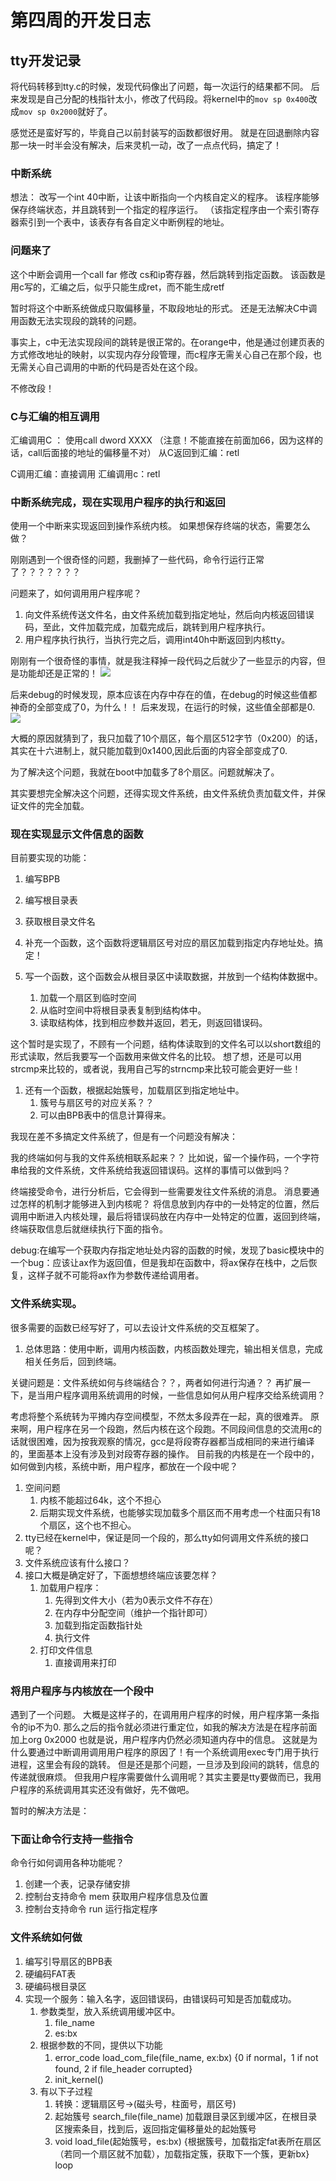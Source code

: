 # 第四周的开发日志



## tty开发记录

将代码转移到tty.c的时候，发现代码像出了问题，每一次运行的结果都不同。
后来发现是自己分配的栈指针太小，修改了代码段。将kernel中的`mov sp 0x400`改成`mov sp 0x2000`就好了。

感觉还是蛮好写的，毕竟自己以前封装写的函数都很好用。
就是在回退删除内容那一块一时半会没有解决，后来灵机一动，改了一点点代码，搞定了！


### 中断系统

想法：
改写一个int 40中断，让该中断指向一个内核自定义的程序。
该程序能够保存终端状态，并且跳转到一个指定的程序运行。
（该指定程序由一个索引寄存器索引到一个表中，该表存有各自定义中断例程的地址。

### 问题来了

这个中断会调用一个call far 修改 cs和ip寄存器，然后跳转到指定函数。
该函数是用c写的，汇编之后，似乎只能生成ret，而不能生成retf

暂时将这个中断系统做成只取偏移量，不取段地址的形式。
还是无法解决C中调用函数无法实现段的跳转的问题。

事实上，c中无法实现段间的跳转是很正常的。在orange中，他是通过创建页表的方式修改地址的映射，以实现内存分段管理，而c程序无需关心自己在那个段，也无需关心自己调用的中断的代码是否处在这个段。

不修改段！

### C与汇编的相互调用

汇编调用C ： 使用call dword XXXX
（注意！不能直接在前面加66，因为这样的话，call后面接的地址的偏移量不对）
从C返回到汇编：retl

C调用汇编：直接调用
汇编调用c：retl

### 中断系统完成，现在实现用户程序的执行和返回

使用一个中断来实现返回到操作系统内核。
如果想保存终端的状态，需要怎么做？ 

刚刚遇到一个很奇怪的问题，我删掉了一些代码，命令行运行正常了？？？？？？？

问题来了，如何调用用户程序呢？
1. 向文件系统传送文件名，由文件系统加载到指定地址，然后向内核返回错误码，至此，文件加载完成，加载完成后，跳转到用户程序执行。
1. 用户程序执行执行，当执行完之后，调用int40h中断返回到内核tty。

刚刚有一个很奇怪的事情，就是我注释掉一段代码之后就少了一些显示的内容，但是功能却还是正常的！
![](https://i.loli.net/2018/03/31/5abf256f1536e.png)

后来debug的时候发现，原本应该在内存中存在的值，在debug的时候这些值都神奇的全部变成了0，为什么！！
后来发现，在运行的时候，这些值全部都是0.
![](https://i.loli.net/2018/03/31/5abf25fb40942.png)

大概的原因就猜到了，我只加载了10个扇区，每个扇区512字节（0x200）的话，其实在十六进制上，就只能加载到0x1400,因此后面的内容全部变成了0.

为了解决这个问题，我就在boot中加载多了8个扇区。问题就解决了。

其实要想完全解决这个问题，还得实现文件系统，由文件系统负责加载文件，并保证文件的完全加载。

### 现在实现显示文件信息的函数

目前要实现的功能：

1. 编写BPB
1. 编写根目录表
1. 获取根目录文件名

1. 补充一个函数，这个函数将逻辑扇区号对应的扇区加载到指定内存地址处。搞定！
1. 写一个函数，这个函数会从根目录区中读取数据，并放到一个结构体数据中。
    1. 加载一个扇区到临时空间
    1. 从临时空间中将根目录表复制到结构体中。
    1. 读取结构体，找到相应参数并返回，若无，则返回错误码。

这个暂时是实现了，不顾有一个问题，结构体读取到的文件名可以以short数组的形式读取，然后我要写一个函数用来做文件名的比较。
想了想，还是可以用strcmp来比较的，或者说，我用自己写的strncmp来比较可能会更好一些！

1. 还有一个函数，根据起始簇号，加载扇区到指定地址中。
    1. 簇号与扇区号的对应关系？？
    1. 可以由BPB表中的信息计算得来。

我现在差不多搞定文件系统了，但是有一个问题没有解决：

我的终端如何与我的文件系统相联系起来？？
比如说，留一个操作码，一个字符串给我的文件系统，文件系统给我返回错误码。这样的事情可以做到吗？

终端接受命令，进行分析后，它会得到一些需要发往文件系统的消息。
消息要通过怎样的机制才能够进入到内核呢？
将信息放到内存中的一处特定的位置，然后调用中断进入内核处理，最后将错误码放在内存中一处特定的位置，返回到终端，终端获取信息后就继续执行下面的指令。

debug:在编写一个获取内存指定地址处内容的函数的时候，发现了basic模块中的一个bug：应该让ax作为返回值，但是我却在函数中，将ax保存在栈中，之后恢复，这样子就不可能将ax作为参数传递给调用者。

### 文件系统实现。

很多需要的函数已经写好了，可以去设计文件系统的交互框架了。

1. 总体思路：使用中断，调用内核函数，内核函数处理完，输出相关信息，完成相关任务后，回到终端。

关键问题是：文件系统如何与终端结合？？，两者如何进行沟通？？
再扩展一下，是当用户程序调用系统调用的时候，一些信息如何从用户程序交给系统调用？

考虑将整个系统转为平摊内存空间模型，不然太多段弄在一起，真的很难弄。
原来啊，用户程序在另一个段跑，然后内核在这个段跑。不同段间信息的交流用c的话就很困难，因为按我观察的情况，gcc是将段寄存器都当成相同的来进行编译的，里面基本上没有涉及到对段寄存器的操作。
目前我的内核是在一个段中的，如何做到内核，系统中断，用户程序，都放在一个段中呢？

1. 空间问题
    1. 内核不能超过64k，这个不担心
    1. 后期实现文件系统，也能够实现加载多个扇区而不用考虑一个柱面只有18个扇区，这个也不担心。
1. tty已经在kernel中，保证是同一个段的，那么tty如何调用文件系统的接口呢？
1. 文件系统应该有什么接口？
1. 接口大概是确定好了，下面想想终端应该要怎样？
    1. 加载用户程序：
        1. 先得到文件大小（若为0表示文件不存在）
        1. 在内存中分配空间（维护一个指针即可）
        1. 加载到指定函数指针处
        1. 执行文件
    1. 打印文件信息
        1. 直接调用来打印

### 将用户程序与内核放在一个段中

遇到了一个问题。
大概是这样子的，在调用用户程序的时候，用户程序第一条指令的ip不为0.
那么之后的指令就必须进行重定位，如我的解决方法是在程序前面加上org 0x2000
也就是说，用户程序内仍然必须知道内存中的信息。
这就是为什么要通过中断调用调用用户程序的原因了！有一个系统调用exec专门用于执行进程，这里会有段的跳转。
但是还是那个问题，一旦涉及到段间的跳转，信息的传递就很麻烦。
但我用户程序需要做什么调用呢？其实主要是tty要做而已，我用户程序的系统调用其实还没有做好，先不做吧。

暂时的解决方法是：


### 下面让命令行支持一些指令

命令行如何调用各种功能呢？

1. 创建一个表，记录存储安排
1. 控制台支持命令 mem 获取用户程序信息及位置
1. 控制台支持命令 run 运行指定程序



### 文件系统如何做

1. 编写引导扇区的BPB表
1. 硬编码FAT表
1. 硬编码根目录区
1. 实现一个服务：输入名字，返回错误码，由错误码可知是否加载成功。
    1. 参数类型，放入系统调用缓冲区中。
        1. file_name
        1. es:bx
    1. 根据参数的不同，提供以下功能
        1. error_code load_com_file(file_name, ex:bx) {0 if normal，1 if not found, 2 if file_header corrupted}
        1. init_kernel()
    1. 有以下子过程
        1. 转换：逻辑扇区号->(磁头号，柱面号，扇区号)
        1. 起始簇号 search_file(file_name)  加载跟目录区到缓冲区，在根目录区搜索条目，找到后，返回指定偏移量处的起始簇号
        1. void load_file(起始簇号，es:bx)  {根据簇号，加载指定fat表所在扇区（若同一个扇区就不加载），加载指定簇，获取下一个簇，更新bx} loop

